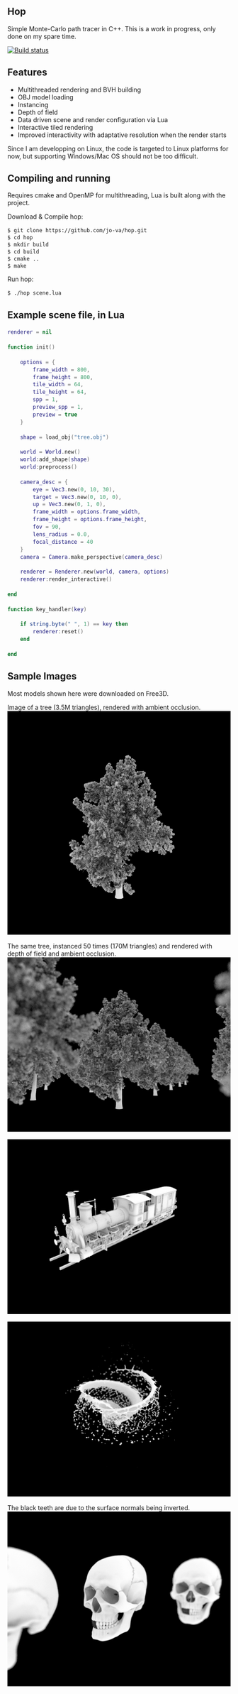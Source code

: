 ## Hop

Simple Monte-Carlo path tracer in C++.
This is a work in progress, only done on my spare time.

[![Build status](https://travis-ci.org/jo-va/hop.svg?branch=master)](https://travis-ci.org/jo-va/hop)

## Features
- Multithreaded rendering and BVH building
- OBJ model loading
- Instancing
- Depth of field
- Data driven scene and render configuration via Lua
- Interactive tiled rendering
- Improved interactivity with adaptative resolution when the render starts

Since I am developping on Linux, the code is targeted to Linux platforms for now, but supporting Windows/Mac OS should not be too difficult.

## Compiling and running
Requires cmake and OpenMP for multithreading, Lua is built along with the project.

Download & Compile hop:
```
$ git clone https://github.com/jo-va/hop.git
$ cd hop
$ mkdir build
$ cd build
$ cmake ..
$ make
```

Run hop:
```
$ ./hop scene.lua
```

## Example scene file, in Lua

```lua
renderer = nil

function init()

    options = {
        frame_width = 800,
        frame_height = 800,
        tile_width = 64,
        tile_height = 64,
        spp = 1,
        preview_spp = 1,
        preview = true
    }

    shape = load_obj("tree.obj")

    world = World.new()
    world:add_shape(shape)
    world:preprocess()

    camera_desc = {
        eye = Vec3.new(0, 10, 30),
        target = Vec3.new(0, 10, 0),
        up = Vec3.new(0, 1, 0),
        frame_width = options.frame_width,
        frame_height = options.frame_height,
        fov = 90,
        lens_radius = 0.0,
        focal_distance = 40
    }
    camera = Camera.make_perspective(camera_desc)

    renderer = Renderer.new(world, camera, options)
    renderer:render_interactive()

end

function key_handler(key)

    if string.byte(" ", 1) == key then
        renderer:reset()
    end

end
```

## Sample Images

Most models shown here were downloaded on Free3D.

Image of a tree (3.5M triangles), rendered with ambient occlusion.
![Tree AO](doc/images/tree_ao.png?raw=true "Tree AO")

The same tree, instanced 50 times (170M triangles) and rendered with depth of field and ambient occlusion.
![Forest AO](doc/images/forest_ao.png?raw=true "Forest AO")

![Train AO](doc/images/train_ao.png?raw=true "Train AO")

![Splash AO](doc/images/splash_ao.png?raw=true "Splash AO")

The black teeth are due to the surface normals being inverted.
![Skull AO](doc/images/skull_ao.png?raw=true "Skull AO")

